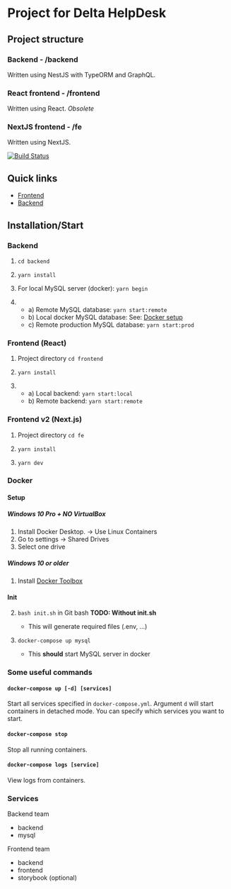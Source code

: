 # Project for Delta HelpDesk
## Project structure
### Backend - /backend
Written using NestJS with TypeORM and GraphQL.
### React frontend - /frontend
Written using React. *Obsolete*
### NextJS frontend - /fe
Written using NextJS.

[![Build Status](https://helpdesk.semaphoreci.com/badges/helpdesk/branches/dev.svg)](https://helpdesk.semaphoreci.com/projects/helpdesk)

## Quick links

- [Frontend](https://delta-nextjs.herokuapp.com/)
- [Backend](https://delta-helpdesk.herokuapp.com/)

## Installation/Start

### Backend

1. `cd backend`

2. `yarn install`

3. For local MySQL server (docker): `yarn begin`

4. 
   - a) Remote MySQL database: `yarn start:remote`
   - b) Local docker MySQL database: See: [Docker setup](#Docker)
   - c) Remote production MySQL database: `yarn start:prod`

### Frontend (React)

1. Project directory `cd frontend`

2. `yarn install`

3. 
   - a) Local backend: `yarn start:local`
   - b) Remote backend: `yarn start:remote`
  
 
### Frontend v2 (Next.js)

1. Project directory `cd fe`

2. `yarn install`

3. `yarn dev`


### Docker

#### Setup

##### Windows 10 Pro + NO VirtualBox
1. Install Docker Desktop. -> Use Linux Containers
2. Go to settings -> Shared Drives
3. Select one drive

##### Windows 10 or older
1. Install [Docker Toolbox](https://github.com/docker/toolbox/releases)


#### Init

2. `bash init.sh` in Git bash **TODO: Without init.sh**
   - This will generate required files (.env, ...)


3. `docker-compose up mysql`
    - This **should** start MySQL server in docker

### Some useful commands
#### `docker-compose up [-d] [services]`
Start all services specified in `docker-compose.yml`. Argument `d` will start containers in detached mode. You can specify which services you want to start.
#### `docker-compose stop`
Stop all running containers.
#### `docker-compose logs [service]`
View logs from containers.

### Services
Backend team
- backend
- mysql

Frontend team
- backend
- frontend
- storybook (optional)
